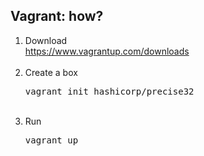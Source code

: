 ##  Vagrant: how?

1. Download <br>https://www.vagrantup.com/downloads<br><br>
2. Create a box <pre>vagrant init hashicorp/precise32</pre><br>
3. Run <pre>vagrant up</pre>

